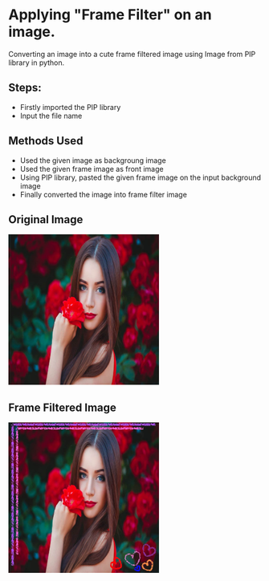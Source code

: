 # Applying "Frame Filter" on an image.

Converting an image into a cute frame filtered image using Image from PIP library in python.

## Steps:
* Firstly imported the PIP library 
* Input the file name

## Methods Used
* Used the given image as backgroung image
* Used the given frame image as front image
* Using PIP library, pasted the given frame image on the input background image 
* Finally converted the image into frame filter image


## Original Image
<img src="Images/Image.jpg" height="300px">

## Frame Filtered Image
<img src="Images/Filter_frame.png" height="300px">

